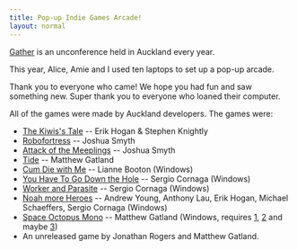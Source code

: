 ```yaml
---
title: Pop-up Indie Games Arcade!
layout: normal
---
```


[Gather](http://gathergather.co.nz/) is an unconference held in Auckland every year.

This year, Alice, Amie and I used ten laptops to set up a pop-up arcade.

Thank you to everyone who came! We hope you had fun and saw something new. Super thank you to everyone who loaned their computer.

All of the games were made by Auckland developers. The games were:

* [The Kiwis's Tale](http://earok.net/the-kiwis-tale) -- Erik Hogan & Stephen Knightly
* [Robofortress](http://www.tinyfrogsoftware.com/robofortress/) -- Joshua Smyth
* [Attack of the Meeplings](http://www.tinyfrogsoftware.com/games/attack-of-the-meeplings/) -- Joshua Smyth
* [Tide](http://www.matthewgatland.com/games/tide/) -- Matthew Gatland
* [Cum Die with Me](http://www.onegameamonth.com/Liannethy) -- Lianne Booton (Windows)
* [You Have To Go Down the Hole](http://sergiocornaga.tumblr.com/post/7416495044/you-have-to-go-down-the-hole-2009) -- Sergio Cornaga (Windows)
* [Worker and Parasite](http://sergiocornaga.tumblr.com/post/13056331523/worker-parasite-the-game-2011) -- Sergio Cornaga (Windows)
* [Noah more Heroes](http://earok.net/game/noah-more-heroes) -- Andrew Young, Anthony Lau, Erik Hogan, Michael Schaeffers, Sergio Cornaga (Windows)
* [Space Octopus Mono](https://dl.dropboxusercontent.com/u/97676465/Space%20Octopus%20Mono%202013-07-11.zip) -- Matthew Gatland (Windows, requires [1](http://www.microsoft.com/en-us/download/details.aspx?id=24872), [2](http://www.microsoft.com/en-us/download/details.aspx?id=20914) and maybe [3](http://www.microsoft.com/en-us/download/details.aspx?id=25))
* An unreleased game by Jonathan Rogers and Matthew Gatland.
